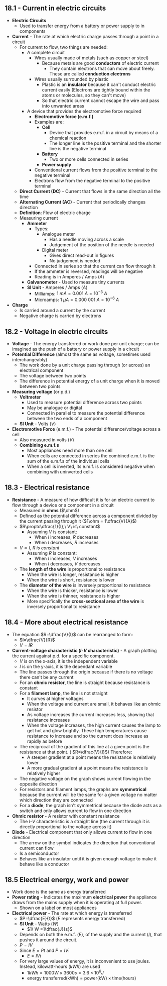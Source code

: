## 18.1 - Current in electric circuits

- **Electric Circuits**
	- Used to transfer energy from a battery or power supply to in components
- **Current** - The rate at which electric charge passes through a point in a circuit
	- For current to flow, two things are needed:
		- A complete circuit
			- Wires usually made of metals (such as copper or steel)
				- Because metals are good **conductors** of electric current
					- They contain electrons that can move about freely. These are called **conduction electrons**
			- Wires usually surrounded by plastic
				- Plastic is an **insulator** because it can't conduct electric current easily (Electrons are tightly bound within the atoms or molecules, so they can't move)
				- So that electric current cannot escape the wire and pass into unwanted areas
		- A device that provides the electromotive force required
			- **Electromotive force (e.m.f.)**
			- Examples are:
				- **Cell**
					- Device that provides e.m.f. in a circuit by means of a chemical reaction
					- The longer line is the positive terminal and the shorter line is the negative terminal
				- **Battery**
					- Two or more cells connected in series
				- **Power supply**
			- Conventional current flows from the positive terminal to the negative terminal
			- Electrons flow from the negative terminal to the positive terminal
	- **Direct Current (DC)** - Current that flows in the same direction all the time
	- **Alternating Current (AC)** - Current that periodically changes direction
	- **Definition**: Flow of electric charge
	- Measuring current
		- **Ammeter**
			- Types:
				- Analogue meter
					- Has a needle moving across a scale
					- Judgement of the position of the needle is needed
				- Digital meter
					- Gives direct read-out in figures
					- No judgement is needed
			- Connected in series so that the current can flow through it
			- If the ammeter is reversed, readings will be negative
			- Reading is in Amperes / Amps ($A$)
		- **Galvanometer** - Used to measure tiny currents
		- **SI Unit** - Amperes / Amps ($A$)
			- Milliamps: $1\ mA = 0.001\ A = 10^{-3}\ A$
			- Microamps: $1\ \mu A = 0.000\ 001\ A = 10^{-6}\ A$
- **Charge**
	- Is carried around a current by the current
	- Negative charge is carried by electrons

## 18.2 - Voltage in electric circuits

- **Voltage** - The energy transferred or work done per unit charge; can be imagined as the push of a battery or power supply in a circuit
- **Potential Difference** (almost the same as voltage, sometimes used interchangeably)
	- The work done by a unit charge passing through (or across) an electrical component
	- The voltage between two points
	- The difference in potential energy of a unit charge when it is moved between two points
- **Measuring voltage** (or p.d.)
	- **Voltmeter**
		- Used to measure potential difference across two points
		- May be analogue or digital
		- Connected in parallel to measure the potential difference between the two ends of a component
	- **SI Unit** - Volts ($V$)
- **Electromotive Force** (e.m.f.) - The potential difference/voltage across a cell
	- Also measured in volts ($V$)
	- **Combining e.m.f.s**
		- Most appliances need more than one cell
		- When cells are connected in series the combined e.m.f. is the sum of the e.m.f.s of the individual cells
		- When a cell is inverted, its e.m.f. is considered negative when combining with uninverted cells

## 18.3 - Electrical resistance

- **Resistance** - A measure of how difficult it is for an electric current to flow through a device or a component in a circuit
	- Measured in **ohms** ($\ohm$)
	- Defined as the potential difference across a component divided by the current passing through it ($1\ohm = 1\dfrac{V}{A}$)
	- $R\propto\dfrac{1}{I},\ V\ is\ constant$
		- Assuming $V$ is constant:
			- When $I$ increases, $R$ decreases
			- When $I$ decreases, $R$ increases
	- $V\propto I,\ R\ is\ constant$
		- Assuming $R$ is constant:
			- When $I$ increases, $V$ increases
			- When $I$ decreases, $V$ decreases
	- The **length of the wire** is proportional to resistance
		- When the wire is longer, resistance is higher
		- When the wire is short, resistance is lower
	- The **diameter of the wire** is inversely proportional to resistance
		- When the wire is thicker, resistance is lower
		- When the wire is thinner, resistance is higher
		- More specifically the **cross-sectional area of the wire** is inversely proportional to resistance

## 18.4 - More about electrical resistance

- The equation $R=\dfrac{V}{I}$ can be rearranged to form:
	- $I=\dfrac{V}{R}$
	- $V=IR$
- **Current-voltage characteristic ($I$-$V$ characteristic)** - A graph plotting the current against p.d. for a specific component.
	- $V$ is on the x-axis, it is the independent variable
	- $I$ is on the y-axis, it is the dependant variable
	- The line passes through the origin because if there is no voltage there can't be any current
	- For an **ohmic resistor**, the line is straight because resistance is constant
	- For a **filament lamp**, the line is not straight
		- It curves at higher voltages
		- When the voltage and current are small, it behaves like an ohmic resistor
		- As voltage increases the current increases less, showing that resistance increases
		- When the voltage increases, the high current causes the lamp to get hot and glow brightly. These high temperatures cause resistance to increase and so the current does increase as rapidly as before
	- The reciprocal of the gradient of this line at a given point is the resistance at that point. ( $R=\dfrac{V}{I}$) Therefore:
		- A steeper gradient at a point means the resistance is relatively lower
		- A more gradual gradient at a point means the resistance is relatively higher
	- The negative voltage on the graph shows current flowing in the opposite direction
	- For resistors and filament lamps, the graphs are **symmetrical** because the current will be the same for a given voltage no matter which direction they are connected
	- For a **diode**, the graph isn't symmetrical because the diode acts as a switch and only allows current to flow in one direction
- **Ohmic resistor** - A resistor with constant resistance
	- The $I$-$V$ characteristic is a straight line (the current through it is directly proportional to the voltage across it)
- **Diode** - Electrical component that only allows current to flow in one direction
	- The arrow on the symbol indicates the direction that conventional current can flow
	- Is a semiconductor
	- Behaves like an insulator until it is given enough voltage to make it behave like a conductor

## 18.5 Electrical energy, work and power

- Work done is the same as energy transferred
- **Power rating** - Indicates the maximum **electrical power** the appliance draws from the mains supply when it is operating at full power.
	- Shown on a label on most appliances
- **Electrical power** - The rate at which energy is transferred
	- $P=\dfrac{E}{t}$ ($E$ represents energy transferred)
	- **SI Unit** - Watts ($W$)
		- $1\ W =1\dfrac{J}{s}$
	- Depends on both the e.m.f. ($E$), of the supply and the current ($I$), that pushes it around the circuit.
	- $P=IV$
	- Since $E=Pt$ and $P=IV$:
		- $E=IVt$
	- For very large values of energy, it is inconvenient to use joules. Instead, kilowatt-hours ($kWh$) are used
		- $1kWh = 1000W\times3600s = 3.6\times10^6J$
		- $\text{energy transferred(kWh)}=\text{power(kW)}\times \text{time(hours)}$

